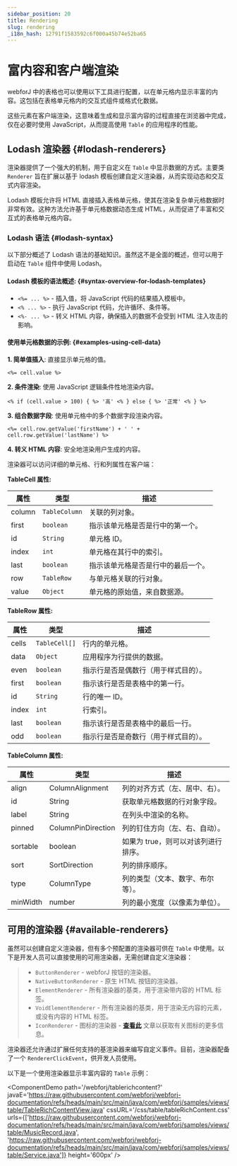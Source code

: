 ```yaml
---
sidebar_position: 20
title: Rendering
slug: rendering
_i18n_hash: 12791f1583592c6f000a45b74e52ba65
---
```

# 富内容和客户端渲染

webforJ 中的表格也可以使用以下工具进行配置，以在单元格内显示丰富的内容。这包括在表格单元格内的交互式组件或格式化数据。

这些元素在客户端渲染，这意味着生成和显示富内容的过程直接在浏览器中完成，仅在必要时使用 JavaScript，从而提高使用 `Table` 的应用程序的性能。

## Lodash 渲染器 {#lodash-renderers}

渲染器提供了一个强大的机制，用于自定义在 `Table` 中显示数据的方式。主要类 `Renderer` 旨在扩展以基于 lodash 模板创建自定义渲染器，从而实现动态和交互式内容渲染。

Lodash 模板允许将 HTML 直接插入表格单元格，使其在渲染复杂单元格数据时非常有效。这种方法允许基于单元格数据动态生成 HTML，从而促进了丰富和交互式的表格单元格内容。

### Lodash 语法 {#lodash-syntax}

以下部分概述了 Lodash 语法的基础知识。虽然这不是全面的概述，但可以用于启动在 `Table` 组件中使用 Lodash。

#### Lodash 模板的语法概述: {#syntax-overview-for-lodash-templates}

- `<%= ... %>` - 插入值，将 JavaScript 代码的结果插入模板中。
- `<% ... %>` - 执行 JavaScript 代码，允许循环、条件等。
- `<%- ... %>` - 转义 HTML 内容，确保插入的数据不会受到 HTML 注入攻击的影响。

#### 使用单元格数据的示例: {#examples-using-cell-data}

**1. 简单值插入**: 直接显示单元格的值。

`<%= cell.value %>`

**2. 条件渲染**: 使用 JavaScript 逻辑条件性地渲染内容。

`<% if (cell.value > 100) { %> '高' <% } else { %> '正常' <% } %>`

**3. 组合数据字段**: 使用单元格中的多个数据字段渲染内容。

`<%= cell.row.getValue('firstName') + ' ' + cell.row.getValue('lastName') %>`

**4. 转义 HTML 内容**: 安全地渲染用户生成的内容。

渲染器可以访问详细的单元格、行和列属性在客户端：

**TableCell 属性:**

| 属性        | 类型                | 描述                           |
|------------|--------------------|-------------------------------|
| column     | `TableColumn`      | 关联的列对象。                |
| first      | `boolean`          | 指示该单元格是否是行中的第一个。|
| id         | `String`           | 单元格 ID。                   |
| index      | `int`              | 单元格在其行中的索引。        |
| last       | `boolean`          | 指示该单元格是否是行中的最后一个。 |
| row        | `TableRow`        | 与单元格关联的行对象。        |
| value      | `Object`           | 单元格的原始值，来自数据源。  |

**TableRow 属性:**

| 属性        | 类型                | 描述                           |
|------------|--------------------|-------------------------------|
| cells      | `TableCell[]`      | 行内的单元格。              |
| data       | `Object`           | 应用程序为行提供的数据。      |
| even       | `boolean`          | 指示行是否是偶数行（用于样式目的）。 |
| first      | `boolean`          | 指示该行是否是表格中的第一行。|
| id         | `String`           | 行的唯一 ID。                 |
| index      | `int`              | 行索引。                     |
| last       | `boolean`          | 指示该行是否是表格中的最后一行。 |
| odd        | `boolean`          | 指示行是否是奇数行（用于样式目的）。 |

**TableColumn 属性:**

| 属性        | 类型                | 描述                           |
|------------|--------------------|-------------------------------|
| align      | ColumnAlignment     | 列的对齐方式（左、居中、右）。 |
| id         | String             | 获取单元格数据的行对象字段。   |
| label      | String             | 在列头中渲染的名称。          |
| pinned     | ColumnPinDirection  | 列的钉住方向（左、右、自动）。  |
| sortable    | boolean            | 如果为 true，则可以对该列进行排序。 |
| sort       | SortDirection      | 列的排序顺序。                |
| type       | ColumnType         | 列的类型（文本、数字、布尔等）。 |
| minWidth   | number             | 列的最小宽度（以像素为单位）。  |

## 可用的渲染器 {#available-renderers}

虽然可以创建自定义渲染器，但有多个预配置的渲染器可供在 `Table` 中使用。以下是开发人员可以直接使用的可用渲染器，无需创建自定义渲染器：

>- `ButtonRenderer` - webforJ 按钮的渲染器。
>- `NativeButtonRenderer` - 原生 HTML 按钮的渲染器。
>- `ElementRenderer` - 所有渲染器的基类，用于渲染带内容的 HTML 标签。
>- `VoidElementRenderer` - 所有渲染器的基类，用于渲染无内容的元素，或没有内容的 HTML 标签。
>- `IconRenderer` - 图标的渲染器 - **[查看此](../../components/icon)** 文章以获取有关图标的更多信息。

渲染器还允许通过扩展任何支持的基渲染器来编写自定义事件。目前，渲染器配备了一个 `RendererClickEvent`，供开发人员使用。

以下是一个使用渲染器显示丰富内容的 `Table` 示例：

<ComponentDemo 
path='/webforj/tablerichcontent?' 
javaE='https://raw.githubusercontent.com/webforj/webforj-documentation/refs/heads/main/src/main/java/com/webforj/samples/views/table/TableRichContentView.java'
cssURL='/css/table/tableRichContent.css'
urls={['https://raw.githubusercontent.com/webforj/webforj-documentation/refs/heads/main/src/main/java/com/webforj/samples/views/table/MusicRecord.java', 
'https://raw.githubusercontent.com/webforj/webforj-documentation/refs/heads/main/src/main/java/com/webforj/samples/views/table/Service.java']}
height='600px'
/>
